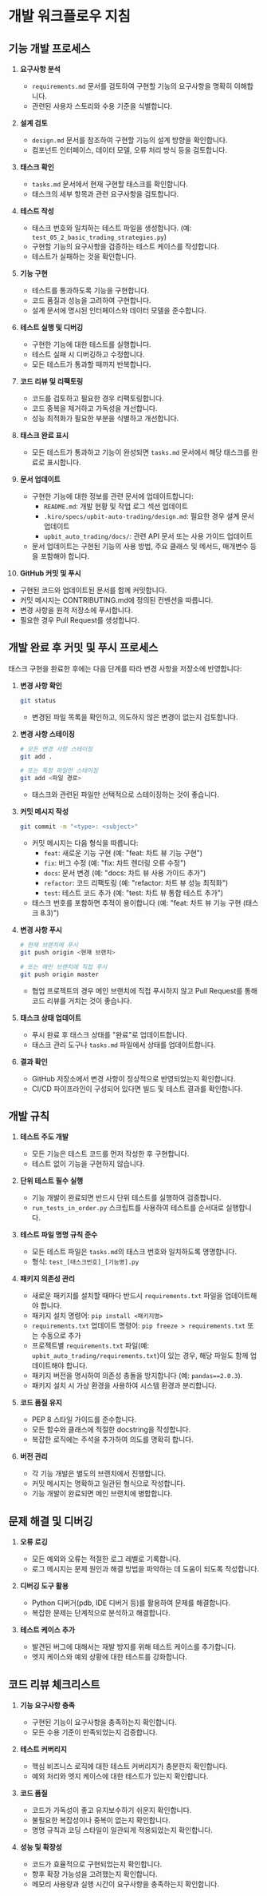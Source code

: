 # 개발 워크플로우 지침

## 기능 개발 프로세스

1. **요구사항 분석**
   - `requirements.md` 문서를 검토하여 구현할 기능의 요구사항을 명확히 이해합니다.
   - 관련된 사용자 스토리와 수용 기준을 식별합니다.

2. **설계 검토**
   - `design.md` 문서를 참조하여 구현할 기능의 설계 방향을 확인합니다.
   - 컴포넌트 인터페이스, 데이터 모델, 오류 처리 방식 등을 검토합니다.

3. **태스크 확인**
   - `tasks.md` 문서에서 현재 구현할 태스크를 확인합니다.
   - 태스크의 세부 항목과 관련 요구사항을 검토합니다.

4. **테스트 작성**
   - 태스크 번호와 일치하는 테스트 파일을 생성합니다. (예: `test_05_2_basic_trading_strategies.py`)
   - 구현할 기능의 요구사항을 검증하는 테스트 케이스를 작성합니다.
   - 테스트가 실패하는 것을 확인합니다.

5. **기능 구현**
   - 테스트를 통과하도록 기능을 구현합니다.
   - 코드 품질과 성능을 고려하여 구현합니다.
   - 설계 문서에 명시된 인터페이스와 데이터 모델을 준수합니다.

6. **테스트 실행 및 디버깅**
   - 구현한 기능에 대한 테스트를 실행합니다.
   - 테스트 실패 시 디버깅하고 수정합니다.
   - 모든 테스트가 통과할 때까지 반복합니다.

7. **코드 리뷰 및 리팩토링**
   - 코드를 검토하고 필요한 경우 리팩토링합니다.
   - 코드 중복을 제거하고 가독성을 개선합니다.
   - 성능 최적화가 필요한 부분을 식별하고 개선합니다.

8. **태스크 완료 표시**
   - 모든 테스트가 통과하고 기능이 완성되면 `tasks.md` 문서에서 해당 태스크를 완료로 표시합니다.

9. **문서 업데이트**
   - 구현한 기능에 대한 정보를 관련 문서에 업데이트합니다:
     - `README.md`: 개발 현황 및 작업 로그 섹션 업데이트
     - `.kiro/specs/upbit-auto-trading/design.md`: 필요한 경우 설계 문서 업데이트
     - `upbit_auto_trading/docs/`: 관련 API 문서 또는 사용 가이드 업데이트
   - 문서 업데이트는 구현된 기능의 사용 방법, 주요 클래스 및 메서드, 매개변수 등을 포함해야 합니다.

10. **GitHub 커밋 및 푸시**
   - 구현된 코드와 업데이트된 문서를 함께 커밋합니다.
   - 커밋 메시지는 CONTRIBUTING.md에 정의된 컨벤션을 따릅니다.
   - 변경 사항을 원격 저장소에 푸시합니다.
   - 필요한 경우 Pull Request를 생성합니다.

## 개발 완료 후 커밋 및 푸시 프로세스

태스크 구현을 완료한 후에는 다음 단계를 따라 변경 사항을 저장소에 반영합니다:

1. **변경 사항 확인**
   ```bash
   git status
   ```
   - 변경된 파일 목록을 확인하고, 의도하지 않은 변경이 없는지 검토합니다.

2. **변경 사항 스테이징**
   ```bash
   # 모든 변경 사항 스테이징
   git add .
   
   # 또는 특정 파일만 스테이징
   git add <파일 경로>
   ```
   - 태스크와 관련된 파일만 선택적으로 스테이징하는 것이 좋습니다.

3. **커밋 메시지 작성**
   ```bash
   git commit -m "<type>: <subject>"
   ```
   - 커밋 메시지는 다음 형식을 따릅니다:
     - `feat`: 새로운 기능 구현 (예: "feat: 차트 뷰 기능 구현")
     - `fix`: 버그 수정 (예: "fix: 차트 렌더링 오류 수정")
     - `docs`: 문서 변경 (예: "docs: 차트 뷰 사용 가이드 추가")
     - `refactor`: 코드 리팩토링 (예: "refactor: 차트 뷰 성능 최적화")
     - `test`: 테스트 코드 추가 (예: "test: 차트 뷰 통합 테스트 추가")
   - 태스크 번호를 포함하면 추적이 용이합니다 (예: "feat: 차트 뷰 기능 구현 (태스크 8.3)")

4. **변경 사항 푸시**
   ```bash
   # 현재 브랜치에 푸시
   git push origin <현재 브랜치>
   
   # 또는 메인 브랜치에 직접 푸시
   git push origin master
   ```
   - 협업 프로젝트의 경우 메인 브랜치에 직접 푸시하지 않고 Pull Request를 통해 코드 리뷰를 거치는 것이 좋습니다.

5. **태스크 상태 업데이트**
   - 푸시 완료 후 태스크 상태를 "완료"로 업데이트합니다.
   - 태스크 관리 도구나 `tasks.md` 파일에서 상태를 업데이트합니다.

6. **결과 확인**
   - GitHub 저장소에서 변경 사항이 정상적으로 반영되었는지 확인합니다.
   - CI/CD 파이프라인이 구성되어 있다면 빌드 및 테스트 결과를 확인합니다.

## 개발 규칙

1. **테스트 주도 개발**
   - 모든 기능은 테스트 코드를 먼저 작성한 후 구현합니다.
   - 테스트 없이 기능을 구현하지 않습니다.

2. **단위 테스트 필수 실행**
   - 기능 개발이 완료되면 반드시 단위 테스트를 실행하여 검증합니다.
   - `run_tests_in_order.py` 스크립트를 사용하여 테스트를 순서대로 실행합니다.

3. **테스트 파일 명명 규칙 준수**
   - 모든 테스트 파일은 `tasks.md`의 태스크 번호와 일치하도록 명명합니다.
   - 형식: `test_[태스크번호]_[기능명].py`

4. **패키지 의존성 관리**
   - 새로운 패키지를 설치할 때마다 반드시 `requirements.txt` 파일을 업데이트해야 합니다.
   - 패키지 설치 명령어: `pip install <패키지명>`
   - `requirements.txt` 업데이트 명령어: `pip freeze > requirements.txt` 또는 수동으로 추가
   - 프로젝트별 `requirements.txt` 파일(예: `upbit_auto_trading/requirements.txt`)이 있는 경우, 해당 파일도 함께 업데이트해야 합니다.
   - 패키지 버전을 명시하여 의존성 충돌을 방지합니다 (예: `pandas==2.0.3`).
   - 패키지 설치 시 가상 환경을 사용하여 시스템 환경과 분리합니다.

5. **코드 품질 유지**
   - PEP 8 스타일 가이드를 준수합니다.
   - 모든 함수와 클래스에 적절한 docstring을 작성합니다.
   - 복잡한 로직에는 주석을 추가하여 의도를 명확히 합니다.

6. **버전 관리**
   - 각 기능 개발은 별도의 브랜치에서 진행합니다.
   - 커밋 메시지는 명확하고 일관된 형식으로 작성합니다.
   - 기능 개발이 완료되면 메인 브랜치에 병합합니다.

## 문제 해결 및 디버깅

1. **오류 로깅**
   - 모든 예외와 오류는 적절한 로그 레벨로 기록합니다.
   - 로그 메시지는 문제 원인과 해결 방법을 파악하는 데 도움이 되도록 작성합니다.

2. **디버깅 도구 활용**
   - Python 디버거(pdb, IDE 디버거 등)를 활용하여 문제를 해결합니다.
   - 복잡한 문제는 단계적으로 분석하고 해결합니다.

3. **테스트 케이스 추가**
   - 발견된 버그에 대해서는 재발 방지를 위해 테스트 케이스를 추가합니다.
   - 엣지 케이스와 예외 상황에 대한 테스트를 강화합니다.

## 코드 리뷰 체크리스트

1. **기능 요구사항 충족**
   - 구현된 기능이 요구사항을 충족하는지 확인합니다.
   - 모든 수용 기준이 만족되었는지 검증합니다.

2. **테스트 커버리지**
   - 핵심 비즈니스 로직에 대한 테스트 커버리지가 충분한지 확인합니다.
   - 예외 처리와 엣지 케이스에 대한 테스트가 있는지 확인합니다.

3. **코드 품질**
   - 코드가 가독성이 좋고 유지보수하기 쉬운지 확인합니다.
   - 불필요한 복잡성이나 중복이 없는지 확인합니다.
   - 명명 규칙과 코딩 스타일이 일관되게 적용되었는지 확인합니다.

4. **성능 및 확장성**
   - 코드가 효율적으로 구현되었는지 확인합니다.
   - 향후 확장 가능성을 고려했는지 확인합니다.
   - 메모리 사용량과 실행 시간이 요구사항을 충족하는지 확인합니다.